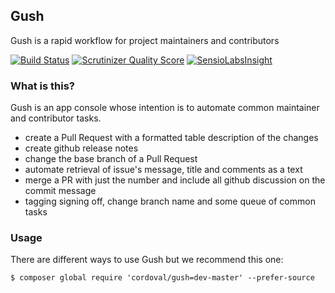 ## Gush

Gush is a rapid workflow for project maintainers and contributors

[![Build Status](https://travis-ci.org/cordoval/gush.png?branch=master)](https://travis-ci.org/cordoval/gush)
[![Scrutinizer Quality Score](https://scrutinizer-ci.com/g/cordoval/gush/badges/quality-score.png?s=f54effe2042a7eb161b0263322b3b4979d2de900)](https://scrutinizer-ci.com/g/cordoval/gush/)
[![SensioLabsInsight](https://insight.sensiolabs.com/projects/160ad92b-b065-482e-9ebd-4cff2b931451/mini.png)](https://insight.sensiolabs.com/projects/160ad92b-b065-482e-9ebd-4cff2b931451)

### What is this?

Gush is an app console whose intention is to automate common maintainer and contributor tasks.

- create a Pull Request with a formatted table description of the changes
- create github release notes
- change the base branch of a Pull Request
- automate retrieval of issue's message, title and comments as a text
- merge a PR with just the number and include all github discussion on the commit message
- tagging signing off, change branch name and some queue of common tasks

### Usage

There are different ways to use Gush but we recommend this one:

```
$ composer global require 'cordoval/gush=dev-master' --prefer-source
```
